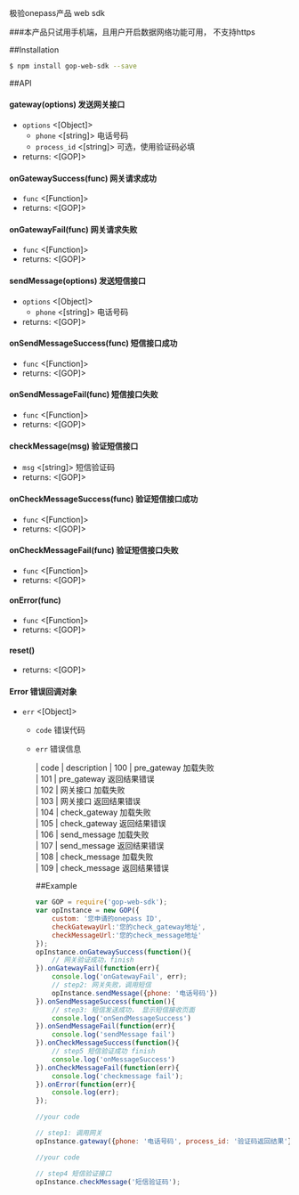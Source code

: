 极验onepass产品 web sdk

###本产品只试用手机端，且用户开启数据网络功能可用， 不支持https

##Installation
```bash
$ npm install gop-web-sdk --save
```

##API
#### gateway(options) 发送网关接口
- `options` <[Object]>
  - `phone` <[string]> 电话号码
  - `process_id` <[string]> 可选，使用验证码必填
- returns: <[GOP]>

#### onGatewaySuccess(func) 网关请求成功
- `func` <[Function]>
- returns: <[GOP]>

#### onGatewayFail(func) 网关请求失败
- `func` <[Function]>
- returns: <[GOP]>

#### sendMessage(options) 发送短信接口
- `options` <[Object]>
  - `phone` <[string]> 电话号码
- returns: <[GOP]>

#### onSendMessageSuccess(func) 短信接口成功
- `func` <[Function]>
- returns: <[GOP]>

#### onSendMessageFail(func) 短信接口失败
- `func` <[Function]>
- returns: <[GOP]>

#### checkMessage(msg) 验证短信接口
- `msg` <[string]> 短信验证码
- returns: <[GOP]>

#### onCheckMessageSuccess(func) 验证短信接口成功
- `func` <[Function]>
- returns: <[GOP]>

#### onCheckMessageFail(func) 验证短信接口失败
- `func` <[Function]>
- returns: <[GOP]>

#### onError(func)
- `func` <[Function]>
- returns: <[GOP]>

#### reset()
- returns: <[GOP]>

#### Error 错误回调对象
- `err` <[Object]>
  - `code` <Int> 错误代码
  - `err` <Object> 错误信息

	| code | description
	| 100  | pre_gateway 加载失败  
	| 101  | pre_gateway 返回结果错误  
	| 102  | 网关接口 加载失败  
	| 103  | 网关接口 返回结果错误  
	| 104  | check_gateway 加载失败  
	| 105  | check_gateway 返回结果错误  
	| 106  | send_message 加载失败  
	| 107  | send_message 返回结果错误  
	| 108  | check_message 加载失败  
	| 109  | check_message 返回结果错误  
  

##Example
```js
var GOP = require('gop-web-sdk');
var opInstance = new GOP({
    custom: '您申请的onepass ID',
    checkGatewayUrl:'您的check_gateway地址',
    checkMessageUrl:'您的check_message地址'
});
opInstance.onGatewaySuccess(function(){
    // 网关验证成功，finish
}).onGatewayFail(function(err){
    console.log('onGatewayFail', err);
    // step2: 网关失败，调用短信
    opInstance.sendMessage({phone: '电话号码'})
}).onSendMessageSuccess(function(){
    // step3: 短信发送成功， 显示短信接收页面
    console.log('onSendMessageSuccess')         
}).onSendMessageFail(function(err){
    console.log('sendMessage fail')
}).onCheckMessageSuccess(function(){
    // step5 短信验证成功 finish
    console.log('onMessageSuccess')
}).onCheckMessageFail(function(err){
    console.log('checkmessage fail');
}).onError(function(err){                
    console.log(err);                
});   

//your code

// step1: 调用网关
opInstance.gateway({phone: '电话号码', process_id: '验证码返回结果'});

//your code

// step4 短信验证接口
opInstance.checkMessage('短信验证码');
```